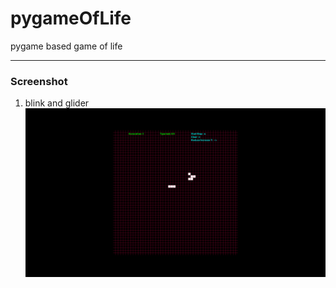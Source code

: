 # pygameOfLife

pygame based game of life

-------------
### Screenshot
1. blink and glider
![alt tag](https://raw.githubusercontent.com/gioditalia/pygameOfLife/master/screen/blink_and_glider.png)
